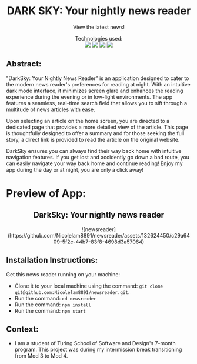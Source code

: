 <div align="center">
<h1>DARK SKY: Your nightly news reader </h1>
View the latest news!


Technologies used:<br>
  <img src="https://img.shields.io/badge/React-20232A?style=for-the-badge&logo=react&logoColor=61DAFB" />
  <img src="https://img.shields.io/badge/React_Router-CA4245?style=for-the-badge&logo=react-router&logoColor=white"/>
  <img src="https://img.shields.io/badge/CSS3-1572B6?style=for-the-badge&logo=css3&logoColor=white" />
  <img src="https://img.shields.io/badge/HTML5-E34F26?style=for-the-badge&logo=html5&logoColor=white" />
</div>

## Abstract: 
"DarkSky: Your Nightly News Reader" is an  application designed to cater to the modern news reader's preferences for reading at night. With an intuitive dark mode interface, it minimizes screen glare and enhances the reading experience during the evening or in low-light environments. The app features a seamless, real-time search field that allows you to sift through a multitude of news articles with ease.

Upon selecting an article on the home screen, you are directed to a dedicated page that provides a more detailed view of the article. This page is thoughtfully designed to offer a summary and for those seeking the full story, a direct link is provided to read the article on the original website.

DarkSky ensures you can always find their way back home with intuitive navigation features. If you get lost and accidently go down a bad route, you can easily navigate your way back home and continue reading! Enjoy my app during the day or at night, you are only a click away! 

# Preview of App:
 <div align='center'> 
  <h2>DarkSky: Your nightly news reader</h2>
![newsreader](https://github.com/Nicolelam8891/newsreader/assets/132624450/c29a6409-5f2c-44b7-83f8-4698d3a57064)


 </div>

## Installation Instructions:
Get this news reader running on your machine: 
- Clone it to your local machine using the command: `git clone git@github.com:Nicolelam8891/newsreader.git`.
- Run the command: `cd newsreader`
- Run the command: `npm install`
- Run the command: `npm start`

## Context:
- I am a student of Turing School of Software and Design's 7-month program. This project was during my intermission break transitioning from Mod 3 to Mod 4. 
